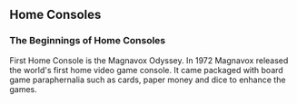 ## Home Consoles
### The Beginnings of Home Consoles 
First Home Console is the Magnavox Odyssey. In 1972 Magnavox released the world's first home video game console. It came packaged with board game paraphernalia such as cards, paper money and dice to enhance the games.
